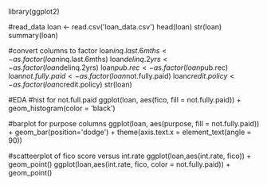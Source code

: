 library(ggplot2)

#read_data
loan <- read.csv('loan_data.csv')
head(loan)
str(loan)
summary(loan)

#convert columns to factor 
loan$inq.last.6mths <- as.factor(loan$inq.last.6mths)
loan$delinq.2yrs <- as.factor(loan$delinq.2yrs)
loan$pub.rec <- as.factor(loan$pub.rec)
loan$not.fully.paid <- as.factor(loan$not.fully.paid)
loan$credit.policy <- as.factor(loan$credit.policy)
str(loan)

#EDA
#hist for not.full.paid
ggplot(loan, aes(fico, fill = not.fully.paid)) + geom_histogram(color = 'black')

#barplot for purpose columns 
ggplot(loan, aes(purpose, fill = not.fully.paid)) + geom_bar(position='dodge') + theme(axis.text.x = element_text(angle = 90))

#scatteerplot of fico score versus int.rate 
ggplot(loan,aes(int.rate, fico)) + geom_point()
ggplot(loan,aes(int.rate, fico, color = not.fully.paid)) + geom_point()
